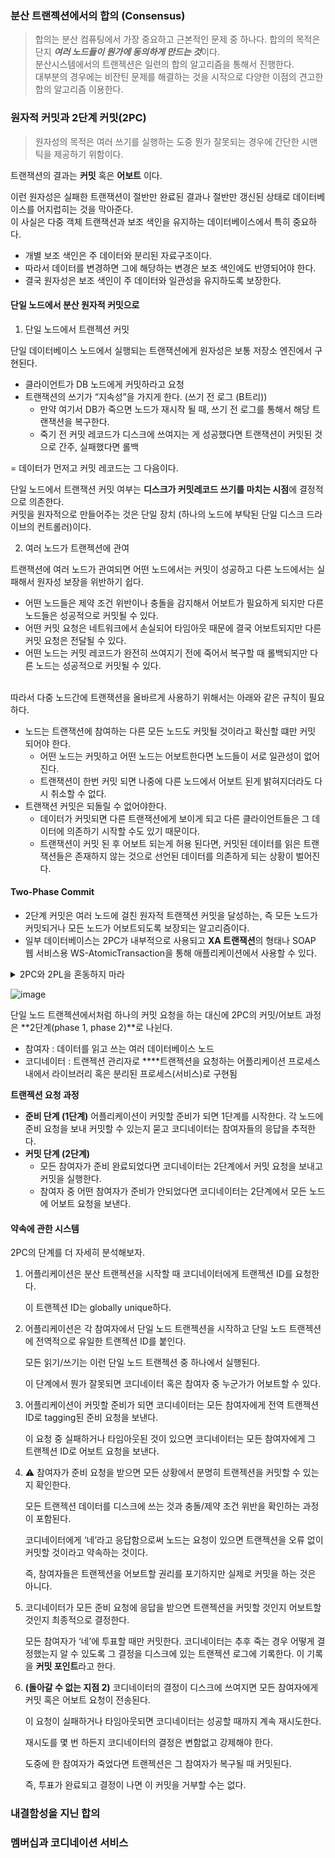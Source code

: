
### 분산 트랜젝션에서의 합의 (Consensus)

> 합의는 분산 컴퓨팅에서 가장 중요하고 근본적인 문제 중 하나다. 합의의 목적은 단지 ***여러 노드들이 뭔가에 동의하게 만드는 것***이다.<br>
분산시스템에서의 트랜젝션은 일련의 합의 알고리즘을 통해서 진행한다.<br>
대부분의 경우에는 비잔틴 문제를 해결하는 것을 시작으로 다양한 이점의 견고한 합의 알고리즘 이용한다.


### 원자적 커밋과 2단계 커밋(2PC)

> 원자성의 목적은 여러 쓰기를 실행하는 도중 뭔가 잘못되는 경우에 간단한 시맨틱을 제공하기 위함이다.

트랜잭션의 결과는 **커밋** 혹은 **어보트** 이다.

이런 원자성은 실패한 트랜잭션이 절반만 완료된 결과나 절반만 갱신된 상태로 데이터베이스를 어지럽히는 것을 막아준다.<br>
이 사실은 다중 객체 트랜잭션과 보조 색인을 유지하는 데이터베이스에서 특히 중요하다.

- 개별 보조 색인은 주 데이터와 분리된 자료구조이다.
- 따라서 데이터를 변경하면 그에 해당하는 변경은 보조 색인에도 반영되어야 한다.
- 결국 원자성은 보조 색인이 주 데이터와 일관성을 유지하도록 보장한다.

#### 단일 노드에서 분산 원자적 커밋으로

1. 단일 노드에서 트랜젝션 커밋

단일 데이터베이스 노드에서 실행되는 트랜잭션에게 원자성은 보통 저장소 엔진에서 구현된다.

- 클라이언트가 DB 노드에게 커밋하라고 요청
- 트랜잭션의 쓰기가 “지속성”을 가지게 한다. (쓰기 전 로그 (B트리))
    - 만약 여기서 DB가 죽으면 노드가 재시작 될 때, 쓰기 전 로그를 통해서 해당 트랜잭션을 복구한다.
    - 죽기 전 커밋 레코드가 디스크에 쓰여지는 게 성공했다면 트랜잭션이 커밋된 것으로 간주, 실패했다면 롤백

= 데이터가 먼저고 커밋 레코드는 그 다음이다.

단일 노드에서 트랜잭션 커밋 여부는 **디스크가 커밋레코드 쓰기를 마치는 시점**에 결정적으로 의존한다. <br>
커밋을 원자적으로 만들어주는 것은 단일 장치 (하나의 노드에 부탁된 단일 디스크 드라이브의 컨트롤러)이다.

2. 여러 노드가 트랜젝션에 관여

트랜잭션에 여러 노드가 관여되면 어떤 노드에서는 커밋이 성공하고 다른 노드에서는 실패해서 원자성 보장을 위반하기 쉽다.

- 어떤 노드들은 제약 조건 위반이나 충돌을 감지해서 어보트가 필요하게 되지만 다른 노드들은 성공적으로 커밋될 수 있다.
- 어떤 커밋 요청은 네트워크에서 손실되어 타임아웃 때문에 결국 어보트되지만 다른 커밋 요청은 전달될 수 있다.
- 어떤 노드는 커밋 레코드가 완전히 쓰여지기 전에 죽어서 복구할 때 롤백되지만 다른 노드는 성공적으로 커밋될 수 있다.

<br>
따라서 다중 노드간에 트랜잭션을 올바르게 사용하기 위해서는 아래와 같은 규칙이 필요하다.

- 노드는 트랜잭션에 참여하는 다른 모든 노드도 커밋될 것이라고 확신할 떄만 커밋 되어야 한다.
  - 어떤 노드는 커밋하고 어떤 노드는 어보트한다면 노드들이 서로 일관성이 없어진다.
  - 트랜잭션이 한번 커밋 되면 나중에 다른 노드에서 어보트 된게 밝혀지더라도 다시 취소할 수 없다.
- 트랜잭션 커밋은 되돌릴 수 없어야한다.
  - 데이터가 커밋되면 다른 트랜잭션에게 보이게 되고 다른 클라이언트들은 그 데이터에 의존하기 시작할 수도 있기 때문이다.
  - 트랜잭션이 커밋 된 후 어보트 되는게 허용 된다면, 커밋된 데이터를 읽은 트랜잭션들은 존재하지 않는 것으로 선언된 데이터를 의존하게 되는 상황이 벌어진다.

#### Two-Phase Commit

- 2단계 커밋은 여러 노드에 걸친 원자적 트랜잭션 커밋을 달성하는, 즉 모든 노드가 커밋되거나 모든 노드가 어보트되도록 보장되는 알고리즘이다.
- 일부 데이터베이스는 2PC가 내부적으로 사용되고 **XA 트랜잭션**의 형태나 SOAP 웹 서비스용 WS-AtomicTransaction을 통해 애플리케이션에서 사용할 수 있다.

<details>
    <summary>2PC와 2PL을 혼동하지 마라</summary>

- 2PC(2단계 커밋) : 분산데이터베이스에서 원자적 커밋을 제공
- 2PL(2단계 잠금) : 직렬성 격리를 제공

</details>

![image](https://github.com/rachel5004/23-11-DesigningDataIntensiveApplications/assets/75432228/763c3ba2-5501-4d00-86ae-b5d8a2357f74)


단일 노드 트랜젝션에서처럼 하나의 커밋 요청을 하는 대신에 2PC의 커밋/어보트 과정은 **2단계(phase 1, phase 2)**로 나뉜다.

- 참여자 : 데이터를 읽고 쓰는 여러 데이터베이스 노드
- 코디네이터 : 트랜젝션 관리자로 ****트랜젝션을 요청하는 어플리케이션 프로세스 내에서 라이브러리 혹은 분리된 프로세스(서비스)로 구현됨

**트랜젝션 요청 과정**

- **준비 단계 (1단계)**
어플리케이션이 커밋할 준비가 되면 1단계를 시작한다. 
각 노드에 준비 요청을 보내 커밋할 수 있는지 묻고 코디네이터는 참여자들의 응답을 추적한다.
- **커밋 단계 (2단계)**
    - 모든 참여자가 준비 완료되었다면 코디네이터는 2단계에서 커밋 요청을 보내고 커밋을 실행한다.
    - 참여자 중 어떤 참여자가 준비가 안되었다면 코디네이터는 2단계에서 모든 노드에 어보트 요청을 보낸다.


#### 약속에 관한 시스템

2PC의 단계를 더 자세히 분석해보자.

1. 어플리케이션은 분산 트랜젝션을 시작할 때 코디네이터에게 트랜젝션 ID를 요청한다.
    
    이 트랜젝션 ID는 globally unique하다.
    
2. 어플리케이션은 각 참여자에서 단일 노드 트랜젝션을 시작하고 단일 노드 트랜젝션에 전역적으로 유일한 트랜젝션 ID를 붙인다.
    
    모든 읽기/쓰기는 이런 단일 노드 트랜젝션 중 하나에서 실행된다.
    
    이 단계에서 뭔가 잘못되면 코디네이터 혹은 참여자 중 누군가가 어보트할 수 있다.
    
3. 어플리케이션이 커밋할 준비가 되면 코디네이터는 모든 참여자에게 전역 트랜젝션 ID로 tagging된 준비 요청을 보낸다.
    
    이 요청 중 실패하거나 타임아웃된 것이 있으면 코디네이터는 모든 참여자에게 그 트랜젝션 ID로 어보트 요청을 보낸다.
    
4. ⚠️
참여자가 준비 요청을 받으면 모든 상황에서 분명히 트랜젝션을 커밋할 수 있는지 확인한다.
    
    모든 트랜젝션 데이터를 디스크에 쓰는 것과 충돌/제약 조건 위반을 확인하는 과정이 포함된다.
    
    코디네이터에게 ‘네’라고 응답함으로써 노드는 요청이 있으면 트랜젝션을 오류 없이 커밋할 것이라고 약속하는 것이다.
    
    즉, 참여자들은 트랜젝션을 어보트할 권리를 포기하지만 실제로 커밋을 하는 것은 아니다.
    
5. 코디네이터가 모든 준비 요청에 응답을 받으면 트랜젝션을 커밋할 것인지 어보트할 것인지 최종적으로 결정한다.
    
    모든 참여자가 ‘네’에 투표할 때만 커밋한다.
    코디네이터는 추후 죽는 경우 어떻게 결정했는지 알 수 있도록 그 결정을 디스크에 있는 트랜젝션 로그에 기록한다. 이 기록을 **커밋 포인트**라고 한다.

6. **(돌아갈 수 없는 지점 2)**
코디네이터의 결정이 디스크에 쓰여지면 모든 참여자에게 커밋 혹은 어보트 요청이 전송된다.
    
    이 요청이 실패하거나 타임아웃되면 코디네이터는 성공할 때까지 계속 재시도한다.
    
    재시도를 몇 번 하든지 코디네이터의 결정은 변함없고 강제해야 한다.
    
    도중에 한 참여자가 죽었다면 트랜젝션은 그 참여자가 복구될 때 커밋된다.
    
    즉, 투표가 완료되고 결정이 나면 이 커밋을 거부할 수는 없다.
### 내결함성을 지닌 합의

### 멤버십과 코디네이션 서비스
